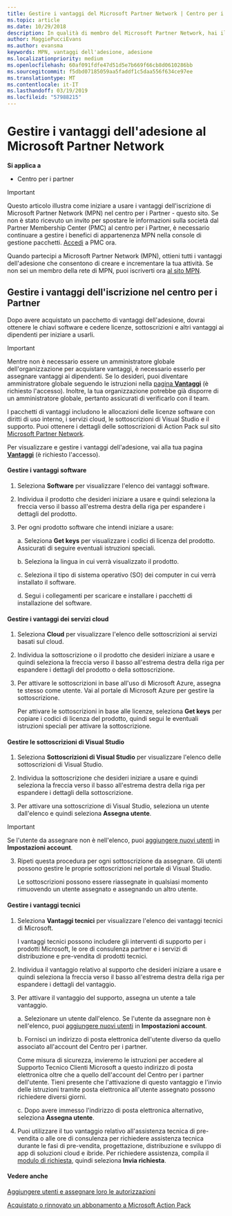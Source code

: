 ```yaml
---
title: Gestire i vantaggi del Microsoft Partner Network | Centro per i partner
ms.topic: article
ms.date: 10/29/2018
description: In qualità di membro del Microsoft Partner Network, hai il diritto di acquistare alcuni vantaggi. Viene illustrato come attivare e gestire i vantaggi dell'iscrizione Partner Center.
author: MaggiePucciEvans
ms.author: evansma
keywords: MPN, vantaggi dell'adesione, adesione
ms.localizationpriority: medium
ms.openlocfilehash: 60af091fdfe47d51d5e7b669f66cb8d0610286bb
ms.sourcegitcommit: f5dbd07185059aa5faddf1c5daa556f634ce97ee
ms.translationtype: MT
ms.contentlocale: it-IT
ms.lasthandoff: 03/19/2019
ms.locfileid: "57988215"
---
```

# <a name="manage-your-microsoft-partner-network-membership-benefits"></a>Gestire i vantaggi dell'adesione al Microsoft Partner Network

**Si applica a**

-  Centro per i partner

>[!IMPORTANT]
>Questo articolo illustra come iniziare a usare i vantaggi dell'iscrizione di Microsoft Partner Network (MPN) nel centro per i Partner - questo sito. Se non è stato ricevuto un invito per spostare le informazioni sulla società dal Partner Membership Center (PMC) al centro per i Partner, è necessario continuare a gestire i benefici di appartenenza MPN nella console di gestione pacchetti. [Accedi](https://partner.microsoft.com/_login?authType=OpenIdConnect) a PMC ora.   

Quando partecipi a Microsoft Partner Network (MPN), ottieni tutti i vantaggi dell'adesione che consentono di creare e incrementare la tua attività. Se non sei un membro della rete di MPN, puoi iscriverti ora [al sito MPN](https://partner.microsoft.com/membership).


## <a name="manage-your-membership-benefits-in-the-partner-center"></a>Gestire i vantaggi dell'iscrizione nel centro per i Partner

Dopo avere acquistato un pacchetto di vantaggi dell'adesione, dovrai ottenere le chiavi software e cedere licenze, sottoscrizioni e altri vantaggi ai dipendenti per iniziare a usarli. 

>[!IMPORTANT]
>Mentre non è necessario essere un amministratore globale dell'organizzazione per acquistare vantaggi, è necessario esserlo per assegnare vantaggi ai dipendenti.  Se lo desideri, puoi diventare amministratore globale seguendo le istruzioni nella [pagina **Vantaggi**](https://partnercenter.microsoft.com/pcv/partnership/benefits) (è richiesto l'accesso). Inoltre, la tua organizzazione potrebbe già disporre di un amministratore globale, pertanto assicurati di verificarlo con il team.

I pacchetti di vantaggi includono le allocazioni delle licenze software con diritti di uso interno, i servizi cloud, le sottoscrizioni di Visual Studio e il supporto. Puoi ottenere i dettagli delle sottoscrizioni di Action Pack sul sito [Microsoft Partner Network](https://partner.microsoft.com/membership/internal-use-software).  

Per visualizzare e gestire i vantaggi dell'adesione, vai alla tua pagina [**Vantaggi**](https://partnercenter.microsoft.com/pcv/partnership/benefits) (è richiesto l'accesso).

#### <a name="manage-software-benefits"></a>Gestire i vantaggi software

1.  Seleziona **Software** per visualizzare l'elenco dei vantaggi software. 

2.  Individua il prodotto che desideri iniziare a usare e quindi seleziona la freccia verso il basso all'estrema destra della riga per espandere i dettagli del prodotto. 

3. Per ogni prodotto software che intendi iniziare a usare:

    a. Seleziona **Get keys** per visualizzare i codici di licenza del prodotto. Assicurati di seguire eventuali istruzioni speciali.

    b. Seleziona la lingua in cui verrà visualizzato il prodotto.

    c. Seleziona il tipo di sistema operativo (SO) dei computer in cui verrà installato il software.

    d. Segui i collegamenti per scaricare e installare i pacchetti di installazione del software.


#### <a name="manage-cloud-services-benefits"></a>Gestire i vantaggi dei servizi cloud

1. Seleziona **Cloud** per visualizzare l'elenco delle sottoscrizioni ai servizi basati sul cloud.

2. Individua la sottoscrizione o il prodotto che desideri iniziare a usare e quindi seleziona la freccia verso il basso all'estrema destra della riga per espandere i dettagli del prodotto o della sottoscrizione. 

3. Per attivare le sottoscrizioni in base all'uso di Microsoft Azure, assegna te stesso come utente. Vai al portale di Microsoft Azure per gestire la sottoscrizione.

    Per attivare le sottoscrizioni in base alle licenze, seleziona **Get keys** per copiare i codici di licenza del prodotto, quindi segui le eventuali istruzioni speciali per attivare la sottoscrizione.  


#### <a name="manage-visual-studio-subscriptions"></a>Gestire le sottoscrizioni di Visual Studio

1. Seleziona **Sottoscrizioni di Visual Studio** per visualizzare l'elenco delle sottoscrizioni di Visual Studio. 

2. Individua la sottoscrizione che desideri iniziare a usare e quindi seleziona la freccia verso il basso all'estrema destra della riga per espandere i dettagli della sottoscrizione. 

3. Per attivare una sottoscrizione di Visual Studio, seleziona un utente dall'elenco e quindi seleziona **Assegna utente**. 

> [!IMPORTANT]  
> Se l'utente da assegnare non è nell'elenco, puoi [aggiungere nuovi utenti](create-user-accounts-and-set-permissions.md) in **Impostazioni account**.

3. Ripeti questa procedura per ogni sottoscrizione da assegnare. Gli utenti possono gestire le proprie sottoscrizioni nel portale di Visual Studio. 

    Le sottoscrizioni possono essere riassegnate in qualsiasi momento rimuovendo un utente assegnato e assegnando un altro utente. 

#### <a name="manage-technical-benefits"></a>Gestire i vantaggi tecnici

1. Seleziona **Vantaggi tecnici** per visualizzare l'elenco dei vantaggi tecnici di Microsoft.

    I vantaggi tecnici possono includere gli interventi di supporto per i prodotti Microsoft, le ore di consulenza partner e i servizi di distribuzione e pre-vendita di prodotti tecnici.   

2. Individua il vantaggio relativo al supporto che desideri iniziare a usare e quindi seleziona la freccia verso il basso all'estrema destra della riga per espandere i dettagli del vantaggio. 

3. Per attivare il vantaggio del supporto, assegna un utente a tale vantaggio. 
   
    a.  Selezionare un utente dall'elenco. Se l'utente da assegnare non è nell'elenco, puoi [aggiungere nuovi utenti](create-user-accounts-and-set-permissions.md) in **Impostazioni account**.

    b.  Fornisci un indirizzo di posta elettronica dell'utente diverso da quello associato all'account del Centro per i partner. 
    
    Come misura di sicurezza, invieremo le istruzioni per accedere al Supporto Tecnico Clienti Microsoft a questo indirizzo di posta elettronica oltre che a quello dell'account del Centro per i partner dell'utente. Tieni presente che l'attivazione di questo vantaggio e l'invio delle istruzioni tramite posta elettronica all'utente assegnato possono richiedere diversi giorni.    
    
    c.  Dopo avere immesso l'indirizzo di posta elettronica alternativo, seleziona **Assegna utente**. 

4. Puoi utilizzare il tuo vantaggio relativo all'assistenza tecnica di pre-vendita o alle ore di consulenza per richiedere assistenza tecnica durante le fasi di pre-vendita, progettazione, distribuzione e sviluppo di app di soluzioni cloud e ibride. Per richiedere assistenza, compila il [modulo di richiesta](https://partnercenter.microsoft.com/pcv/partnership/benefits/createadvisoryhoursservicerequest
), quindi seleziona **Invia richiesta**.


#### <a name="see-also"></a>Vedere anche

[Aggiungere utenti e assegnare loro le autorizzazioni](create-user-accounts-and-set-permissions.md)

[Acquistato o rinnovato un abbonamento a Microsoft Action Pack](mpn-get-action-pack.md)



